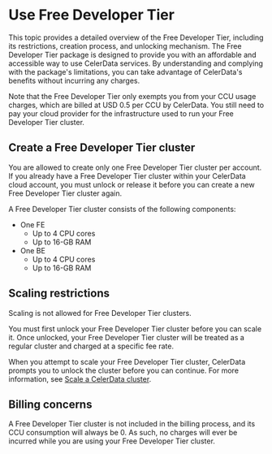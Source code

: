 # Use Free Developer Tier

This topic provides a detailed overview of the Free Developer Tier, including its restrictions, creation process, and unlocking mechanism. The Free Developer Tier package is designed to provide you with an affordable and accessible way to use CelerData services. By understanding and complying with the package's limitations, you can take advantage of CelerData's benefits without incurring any charges.

Note that the Free Developer Tier only exempts you from your CCU usage charges, which are billed at USD 0.5 per CCU by CelerData. You still need to pay your cloud provider for the infrastructure used to run your Free Developer Tier cluster.

## Create a Free Developer Tier cluster

You are allowed to create only one Free Developer Tier cluster per account. If you already have a Free Developer Tier cluster within your CelerData cloud account, you must unlock or release it before you can create a new Free Developer Tier cluster again.

A Free Developer Tier cluster consists of the following components:

- One FE
  - Up to 4 CPU cores
  - Up to 16-GB RAM
- One BE
  - Up to 4 CPU cores
  - Up to 16-GB RAM

## Scaling restrictions

Scaling is not allowed for Free Developer Tier clusters.

You must first unlock your Free Developer Tier cluster before you can scale it. Once unlocked, your Free Developer Tier cluster will be treated as a regular cluster and charged at a specific fee rate.

When you attempt to scale your Free Developer Tier cluster, CelerData prompts you to unlock the cluster before you can continue. For more information, see [Scale a CelerData cluster](../cluster_management/scale_cluster.md).

## Billing concerns

A Free Developer Tier cluster is not included in the billing process, and its CCU consumption will always be 0. As such, no charges will ever be incurred while you are using your Free Developer Tier cluster.
